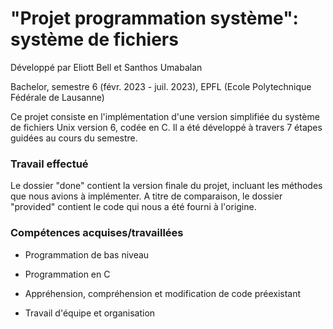 # "Projet programmation système": système de fichiers

Développé par Eliott Bell et Santhos Umabalan

Bachelor, semestre 6 (févr. 2023 - juil. 2023), EPFL (Ecole Polytechnique Fédérale de Lausanne)

Ce projet consiste en l'implémentation d'une version simplifiée du système de fichiers Unix version 6, codée en C. Il a été développé à travers 7 étapes guidées au cours du semestre.

### Travail effectué

Le dossier "done" contient la version finale du projet, incluant les méthodes que nous avions à implémenter. A titre de comparaison, le dossier "provided" contient le code qui nous a été fourni à l'origine.

### Compétences acquises/travaillées

- Programmation de bas niveau

- Programmation en C

- Appréhension, compréhension et modification de code préexistant

- Travail d'équipe et organisation